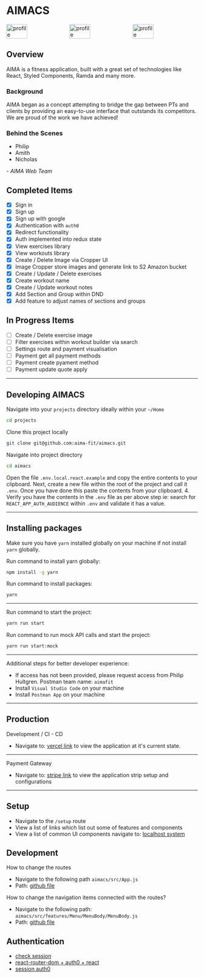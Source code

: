 # AIMACS

<div class="row" style="display: flex; width: 100%;">
    <img width="33%" alt="profile" src="https://github.com/aima-fit/aimacs/assets/47872483/8c1c0918-868a-4ab9-9e98-ff13a25f35b0">
    <img width="33%" alt="profile" src="https://github.com/aima-fit/aimacs/assets/47872483/8c1c0918-868a-4ab9-9e98-ff13a25f35b0">
    <img width="33%" alt="profile" src="https://github.com/aima-fit/aimacs/assets/47872483/8c1c0918-868a-4ab9-9e98-ff13a25f35b0">
</div>

## Overview

AIMA is a fitness application, built with a great set of technologies like React, Styled Components, Ramda and many more.

### Background

AIMA began as a concept attempting to bridge the gap between PTs and clients by providing an easy-to-use interface that outstands its competitors. We are proud of the work we have achieved!

### Behind the Scenes

- Philip
- Amith
- Nicholas

_- AIMA Web Team_

## Completed Items

- [x] Sign in
- [x] Sign up
- [x] Sign up with google
- [x] Authentication with `auth0`
- [x] Redirect functionality
- [x] Auth implemented into redux state
- [x] View exercises library
- [x] View workouts library
- [x] Create / Delete Image via Cropper UI
- [x] Image Cropper store images and generate link to S2 Amazon bucket
- [x] Create / Update / Delete exercises
- [x] Create workout name
- [x] Create / Update workout notes
- [x] Add Section and Group within DND
- [x] Add feature to adjust names of sections and groups

## In Progress Items

- [ ] Create / Delete exercise image
- [ ] Filter exercises within workout builder via search
- [ ] Settings route and payment visualisation
- [ ] Payment get all payment methods
- [ ] Payment create pyament method
- [ ] Payment update quote apply

---

## Developing AIMACS

Navigate into your `projects` directory ideally within your `~/Home`

```.sh
cd projects
```

Clone this project locally

```.sh
git clone git@github.com:aima-fit/aimacs.git
```

Navigate into project directory

```.sh
cd aimacs
```

Open the file `.env.local.react.example` and copy the entire contents to your clipboard. Next, create a new file within the root of the project and call it `.env`. Once you have done this paste the contents from your clipboard. 4. Verify you have the contents in the `.env` file as per above step ie: search for `REACT_APP_AUTH_AUDIENCE` within `.env` and validate it has a value.

---

## Installing packages

Make sure you have `yarn` installed globally on your machine if not install `yarn` globally.

Run command to install yarn globally:

```.sh
npm install -g yarn
```

Run command to install packages:

```.sh
yarn
```

---

Run command to start the project:

```.sh
yarn run start
```

Run command to run mock API calls and start the project:

```.sh
yarn run start:mock
```

---

Additional steps for better developer experience:

- If access has not been provided, please request access from Philip Hultgren. Postman team name: `aimafit`
- Install `Visual Studio Code` on your machine
- Install `Postman App` on your machine

---

## Production

Development / CI - CD

- Navigate to: [vercel link](https://vercel.com/aimalife/aimacs) to view the application at it's current state.

---

Payment Gateway

- Navigate to: [stripe link](https://dashboard.stripe.com/apikeys) to view the application strip setup and configurations

---

## Setup

- Navigate to the `/setup` route
- View a list of links which list out some of features and components
- View a list of common UI components navigate to: [localhost system](http://localhost:3000/system)

## Development

How to change the routes

- Navigate to the following path `aimacs/src/App.js`
- Path: [github file](https://github.com/aima-fit/aimacs/blob/main/src/App.js)

How to change the navigation items connected with the routes?

- Navigate to the following path: `aimacs/src/features/Menu/MenuBody/MenuBody.js`
- Path: [github file](https://github.com/aima-fit/aimacs/blob/main/features/Menu/MenuBody/MenuBody.js)

## Authentication

- [check session](https://auth0.github.io/auth0.js/WebAuth.html#checkSession)
- [react-router-dom + auth0 + react](https://developer.auth0.com/resources/guides/spa/react/basic-authentication)
- [session auth0](https://auth0.github.io/auth0.js/WebAuth.html#checkSession)
